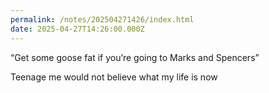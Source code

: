 ```yaml
---
permalink: /notes/202504271426/index.html
date: 2025-04-27T14:26:00.000Z
---
```


“Get some goose fat if you’re going to Marks and Spencers”

Teenage me would not believe what my life is now